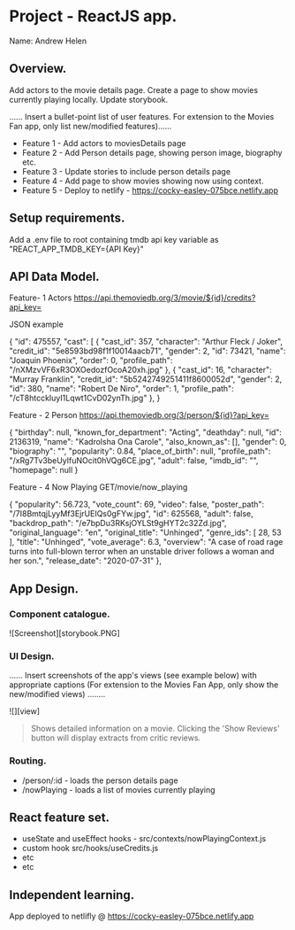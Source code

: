 # Project - ReactJS app.

Name: Andrew Helen

## Overview.

Add actors to the movie details page. Create a page to show movies currently playing locally. Update storybook. 


...... Insert a bullet-point list of user features. For extension to the Movies Fan app, only list new/modified features)...... 
 
 + Feature 1 - Add actors to moviesDetails page
 + Feature 2 - Add Person details page, showing person image, biography etc. 
 + Feature 3 - Update stories to include person details page
 + Feature 4 - Add page to show movies showing now using context. 
 + Feature 5 - Deploy to netlify - https://cocky-easley-075bce.netlify.app

## Setup requirements.

Add a .env file to root containing tmdb api key variable as "REACT_APP_TMDB_KEY={API Key}"

## API Data Model.

Feature- 1 Actors https://api.themoviedb.org/3/movie/${id}/credits?api_key=

JSON example

{
  "id": 475557,
  "cast": [
    {
      "cast_id": 357,
      "character": "Arthur Fleck / Joker",
      "credit_id": "5e8593bd98f1f10014aacb71",
      "gender": 2,
      "id": 73421,
      "name": "Joaquin Phoenix",
      "order": 0,
      "profile_path": "/nXMzvVF6xR3OXOedozfOcoA20xh.jpg"
    },
    {
      "cast_id": 16,
      "character": "Murray Franklin",
      "credit_id": "5b5242749251411f8600052d",
      "gender": 2,
      "id": 380,
      "name": "Robert De Niro",
      "order": 1,
      "profile_path": "/cT8htcckIuyI1Lqwt1CvD02ynTh.jpg"
    },
}

Feature - 2 Person https://api.themoviedb.org/3/person/${id}?api_key=

{
  "birthday": null,
  "known_for_department": "Acting",
  "deathday": null,
  "id": 2136319,
  "name": "Kadrolsha Ona Carole",
  "also_known_as": [],
  "gender": 0,
  "biography": "",
  "popularity": 0.84,
  "place_of_birth": null,
  "profile_path": "/xRg7Tv3beUyIfuNOcit0hVQg6CE.jpg",
  "adult": false,
  "imdb_id": "",
  "homepage": null
}


Feature - 4 Now Playing GET/movie/now_playing

 {
      "popularity": 56.723,
      "vote_count": 69,
      "video": false,
      "poster_path": "/7I8BmtqjLyyMf3EjrUEIQs0gFYw.jpg",
      "id": 625568,
      "adult": false,
      "backdrop_path": "/e7bpDu3RKsjOYLSt9gHYT2c32Zd.jpg",
      "original_language": "en",
      "original_title": "Unhinged",
      "genre_ids": [
        28,
        53
      ],
      "title": "Unhinged",
      "vote_average": 6.3,
      "overview": "A case of road rage turns into full-blown terror when an unstable driver follows a woman and her son.",
      "release_date": "2020-07-31"
    },

## App Design.

### Component catalogue.


![Screenshot][storybook.PNG]

### UI Design.

...... Insert screenshots of the app's views (see example below) with appropriate captions (For extension to the Movies Fan App, only show the new/modified views) ........

![][view]
>Shows detailed information on a movie. Clicking the 'Show Reviews' button will display extracts from critic reviews.

### Routing.

+ /person/:id - loads the person details page
+ /nowPlaying - loads a list of movies currently playing


## React feature set.


+ useState and useEffect hooks - src/contexts/nowPlayingContext.js
+ custom hook src/hooks/useCredits.js
+ etc
+ etc

## Independent learning.

App deployed to netlifly @ https://cocky-easley-075bce.netlify.app